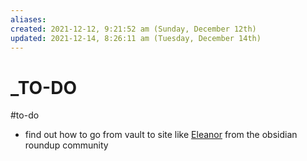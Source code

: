 ```yaml
---
aliases: 
created: 2021-12-12, 9:21:52 am (Sunday, December 12th)
updated: 2021-12-14, 8:26:11 am (Tuesday, December 14th)
---
```

# _TO-DO
#to-do

- find out how to go from vault to site like [Eleanor](https://publish.obsidian.md/eleanorkonik/00+Meta/03+Structure/Welcome) from the obsidian roundup community